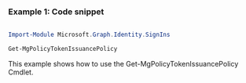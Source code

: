 ### Example 1: Code snippet

```powershell

Import-Module Microsoft.Graph.Identity.SignIns

Get-MgPolicyTokenIssuancePolicy

```
This example shows how to use the Get-MgPolicyTokenIssuancePolicy Cmdlet.

